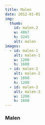 ```yaml
---
title: Malen
date: 2012-01-01
img:
  thumb:
    id: malen.2
    w: 4867
    h: 3245
    alt: malen
images:
  - id: malen-1
    alt: malen-1
    w: 1200
    h: 1600
  - id: malen-2
    alt: malen-2
    w: 1600
    h: 1200
  - id: malen-3
    alt: malen-3
    w: 1200
    h: 1600
---
```



<!--mehr-->

### Malen
